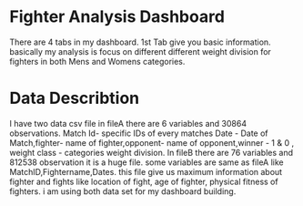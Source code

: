 # Fighter Analysis Dashboard

There are 4 tabs in my dashboard. 1st Tab give you basic information.
basically my analysis is focus on different different weight division for fighters in both Mens and Womens categories.




# Data Describtion 

I have two data csv file in fileA there are 6 variables and 30864 observations. 
 Match Id- specific IDs of every matches 
 Date - Date of Match,fighter- name of fighter,opponent- name of opponent,winner - 1 & 0 , weight class - categories weight division.
 In fileB there are 76 variables and 812538 observation it is a huge file. 
some variables are same as fileA like MatchID,Fightername,Dates. 
this file give us maximum information about fighter and fights like location of fight, age of fighter, physical fitness of fighters.
i am using both data set for my dashboard building.


